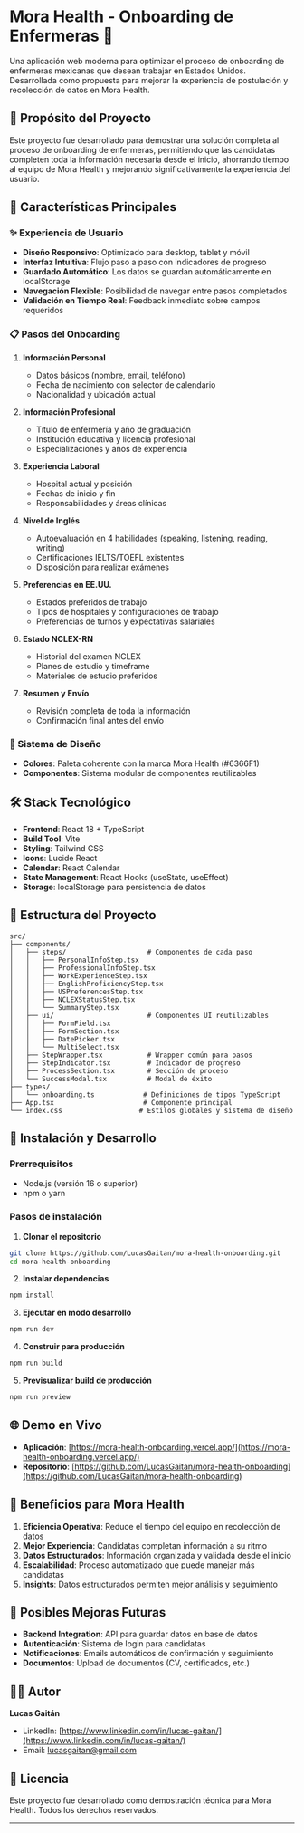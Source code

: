 # Mora Health - Onboarding de Enfermeras 🏥

Una aplicación web moderna para optimizar el proceso de onboarding de enfermeras mexicanas que desean trabajar en Estados Unidos. Desarrollada como propuesta para mejorar la experiencia de postulación y recolección de datos en Mora Health.

## 🎯 Propósito del Proyecto

Este proyecto fue desarrollado para demostrar una solución completa al proceso de onboarding de enfermeras, permitiendo que las candidatas completen toda la información necesaria desde el inicio, ahorrando tiempo al equipo de Mora Health y mejorando significativamente la experiencia del usuario.

## 🌟 Características Principales

### ✨ Experiencia de Usuario
- **Diseño Responsivo**: Optimizado para desktop, tablet y móvil
- **Interfaz Intuitiva**: Flujo paso a paso con indicadores de progreso
- **Guardado Automático**: Los datos se guardan automáticamente en localStorage
- **Navegación Flexible**: Posibilidad de navegar entre pasos completados
- **Validación en Tiempo Real**: Feedback inmediato sobre campos requeridos

### 📋 Pasos del Onboarding

1. **Información Personal**
   - Datos básicos (nombre, email, teléfono)
   - Fecha de nacimiento con selector de calendario
   - Nacionalidad y ubicación actual

2. **Información Profesional**
   - Título de enfermería y año de graduación
   - Institución educativa y licencia profesional
   - Especializaciones y años de experiencia

3. **Experiencia Laboral**
   - Hospital actual y posición
   - Fechas de inicio y fin
   - Responsabilidades y áreas clínicas

4. **Nivel de Inglés**
   - Autoevaluación en 4 habilidades (speaking, listening, reading, writing)
   - Certificaciones IELTS/TOEFL existentes
   - Disposición para realizar exámenes

5. **Preferencias en EE.UU.**
   - Estados preferidos de trabajo
   - Tipos de hospitales y configuraciones de trabajo
   - Preferencias de turnos y expectativas salariales

6. **Estado NCLEX-RN**
   - Historial del examen NCLEX
   - Planes de estudio y timeframe
   - Materiales de estudio preferidos

7. **Resumen y Envío**
   - Revisión completa de toda la información
   - Confirmación final antes del envío

### 🎨 Sistema de Diseño

- **Colores**: Paleta coherente con la marca Mora Health (#6366F1)
- **Componentes**: Sistema modular de componentes reutilizables

## 🛠️ Stack Tecnológico

- **Frontend**: React 18 + TypeScript
- **Build Tool**: Vite
- **Styling**: Tailwind CSS
- **Icons**: Lucide React
- **Calendar**: React Calendar
- **State Management**: React Hooks (useState, useEffect)
- **Storage**: localStorage para persistencia de datos

## 📁 Estructura del Proyecto

```
src/
├── components/
│   ├── steps/                    # Componentes de cada paso
│   │   ├── PersonalInfoStep.tsx
│   │   ├── ProfessionalInfoStep.tsx
│   │   ├── WorkExperienceStep.tsx
│   │   ├── EnglishProficiencyStep.tsx
│   │   ├── USPreferencesStep.tsx
│   │   ├── NCLEXStatusStep.tsx
│   │   └── SummaryStep.tsx
│   ├── ui/                       # Componentes UI reutilizables
│   │   ├── FormField.tsx
│   │   ├── FormSection.tsx
│   │   ├── DatePicker.tsx
│   │   └── MultiSelect.tsx
│   ├── StepWrapper.tsx           # Wrapper común para pasos
│   ├── StepIndicator.tsx         # Indicador de progreso
│   ├── ProcessSection.tsx        # Sección de proceso
│   └── SuccessModal.tsx          # Modal de éxito
├── types/
│   └── onboarding.ts            # Definiciones de tipos TypeScript
├── App.tsx                      # Componente principal
└── index.css                   # Estilos globales y sistema de diseño
```

## 🚀 Instalación y Desarrollo

### Prerrequisitos
- Node.js (versión 16 o superior)
- npm o yarn

### Pasos de instalación

1. **Clonar el repositorio**
```bash
git clone https://github.com/LucasGaitan/mora-health-onboarding.git
cd mora-health-onboarding
```

2. **Instalar dependencias**
```bash
npm install
```

3. **Ejecutar en modo desarrollo**
```bash
npm run dev
```

4. **Construir para producción**
```bash
npm run build
```

5. **Previsualizar build de producción**
```bash
npm run preview
```

## 🌐 Demo en Vivo

- **Aplicación**: [https://mora-health-onboarding.vercel.app/](https://mora-health-onboarding.vercel.app/)
- **Repositorio**: [https://github.com/LucasGaitan/mora-health-onboarding](https://github.com/LucasGaitan/mora-health-onboarding)

## 🎯 Beneficios para Mora Health

1. **Eficiencia Operativa**: Reduce el tiempo del equipo en recolección de datos
2. **Mejor Experiencia**: Candidatas completan información a su ritmo
3. **Datos Estructurados**: Información organizada y validada desde el inicio
4. **Escalabilidad**: Proceso automatizado que puede manejar más candidatas
5. **Insights**: Datos estructurados permiten mejor análisis y seguimiento

## 🔮 Posibles Mejoras Futuras

- **Backend Integration**: API para guardar datos en base de datos
- **Autenticación**: Sistema de login para candidatas
- **Notificaciones**: Emails automáticos de confirmación y seguimiento
- **Documentos**: Upload de documentos (CV, certificados, etc.)

## 👨‍💻 Autor

**Lucas Gaitán**
- LinkedIn: [https://www.linkedin.com/in/lucas-gaitan/](https://www.linkedin.com/in/lucas-gaitan/)
- Email: [lucasgaitan@gmail.com](mailto:lucasgaitan9112@gmail.com)

## 📄 Licencia

Este proyecto fue desarrollado como demostración técnica para Mora Health. Todos los derechos reservados.

---